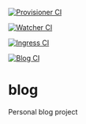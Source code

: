 [![Provisioner CI](https://github.com/NurlashKO/blog/actions/workflows/provisioner-ci.yml/badge.svg)](https://github.com/NurlashKO/blog/actions/workflows/provisioner-ci.yml)

[![Watcher CI](https://github.com/NurlashKO/blog/actions/workflows/watcher-ci.yml/badge.svg)](https://github.com/NurlashKO/blog/actions/workflows/watcher-ci.yml)

[![Ingress CI](https://github.com/NurlashKO/blog/actions/workflows/ingress-ci.yml/badge.svg)](https://github.com/NurlashKO/blog/actions/workflows/ingress-ci.yml)

[![Blog CI](https://github.com/NurlashKO/blog/actions/workflows/blog-ci.yml/badge.svg)](https://github.com/NurlashKO/blog/actions/workflows/blog-ci.yml)

# blog
Personal blog project
